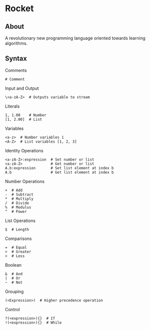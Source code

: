 Rocket
======

About
-----
A revolutionary new programming language oriented towards learning algorithms.

Syntax
------

Comments
	
	# Comment

Input and Output
	
	\<a-zA-Z>  # Outputs variable to stream
	
Literals
	
	1, 1.00    # Number
	[1, 2.00]  # List

Variables

	<a-z>  # Number variables 1
	<A-Z>  # List variables [1, 2, 3]

Identity Operations

	<a-zA-Z>:expression  # Set number or list
	<a-zA-Z>             # Get number or list 
	A.b:expression       # Set list element at index b
	A.b                  # Get list element at index b

Number Operations

	+  # Add
	-  # Subtract
	*  # Multiply
	/  # Divide
	%  # Modulus
	^  # Power

List Operations

	$  # Length

Comparisons

	=  # Equal 
	>  # Greater
	<  # Less

Boolean

	&  # And
	|  # Or
	~  # Not

Grouping

	(<Expression>)  # Higher precedence operation

Control

	?(<expression>){}  # If
	!(<expression>){}  # While